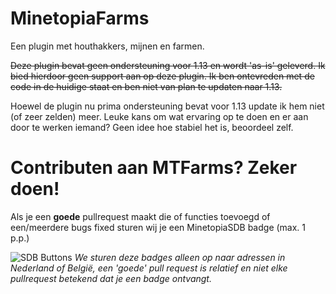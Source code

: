 # MinetopiaFarms
Een plugin met houthakkers, mijnen en farmen.

~~Deze plugin bevat geen ondersteuning voor 1.13 en wordt 'as-is' geleverd. Ik bied hierdoor geen support aan op deze plugin. Ik ben ontevreden met de code in de huidige staat en ben niet van plan te updaten naar 1.13.~~

Hoewel de plugin nu prima ondersteuning bevat voor 1.13 update ik hem niet (of zeer zelden) meer. Leuke kans om wat ervaring op te doen en er aan door te werken iemand? Geen idee hoe stabiel het is, beoordeel zelf.

Contributen aan MTFarms? Zeker doen!
======
Als je een **goede** pullrequest maakt die of functies toevoegd of een/meerdere bugs fixed sturen wij je een MinetopiaSDB badge (max. 1 p.p.)

![SDB Buttons](https://cdn.discordapp.com/attachments/389835875082698752/547393942329753600/IMG_20190219_132501.png?size=128)
*We sturen deze badges alleen op naar adressen in Nederland of België, een 'goede' pull request is relatief en niet elke pullrequest betekend dat je een badge ontvangt.*

